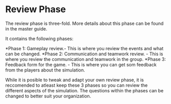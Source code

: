# Review Phase

The review phase is three-fold. More details about this phase can be found in the master guide.

It contains the following phases:

*Phase 1: Gameplay review.- This is where you review the events and what can be changed.
*Phase 2: Communication and teamwork review. - This is where you review the communication and teamwork in the group.
*Phase 3: Feedback form for the game. - This is where you can get som feedback from the players about the simulation.


While it is posible to tweak and adapt your own review phase, it is reccomended to atleast keep these 3 phases so you can review the different aspects of the simulation. The questions within the phases can be changed to better suit your organization. 

